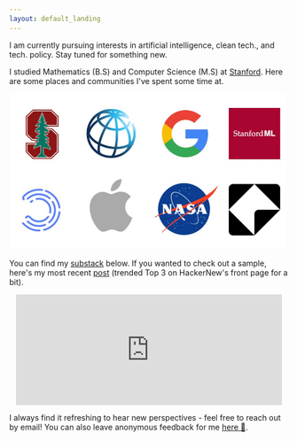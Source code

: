 ```yaml
---
layout: default_landing
---
```



I am currently pursuing interests in artificial intelligence, clean tech., and tech. policy. Stay tuned for something new. 

<!-- 
I'm a **Master's student @ [Stanford](https://profiles.stanford.edu/eva-zhang)**, currently pursuing interests in mathematics, computer science, and tech. policy. Formally, I am pursuing a Master's in Computer Science (AI track), and completed a Bachelor's in Mathematics. Check out my [Build](https://www.evazhang.com/build) page for more specific technical experiences.
 -->
I studied Mathematics (B.S) and Computer Science (M.S) at <a href="courses" data-toggle="tooltip" data-original-title="{{site.courses}}">Stanford</a>. Here are some places and communities I've spent some time at. 

<img src="images/newPresentation1.jpg" width="500"/>

<!-- I've lived in Vancouver, Canada, Shanghai, China, and most recently Stanford, USA. 
 -->
<!-- **Things I'm prioritizing learning more about in 2020:** 

- algorithmic policy, especially regulatory trends on fairness
- large-scale healthcare digitization 
- digital infrastructure, trends in education in developing economies --> 
<!-- 
Courses I've enjoyed at Stanford include *Groups & Rings, Biodesign Ventures, Energy Policy, Deep Generative Models, Philosophy of Love, Neurodegeneration and Intracellular Trafficking, Stochastic Processes*, and *Computer Systems & Networking*.  -->

<!-- In a past life, I have spent a sizable amount of time travelling for Model UN and debate. Arguing with people has given me useful practice for defending my questionable (or so I have been told) [music](https://open.spotify.com/user/evazhung?si=zAJdV4WNRiWQr3CUW8qswQ) and productivity habits in college. I'm not putting these on the Internet for fear of reader retaliation, happy to chat more offline.  -->

<!-- I'm currently working on a few projects for 2021. I would especially love to chat if you are interested in or have experience in algorithmic policy and AI fairness & interpretability.  -->

<!-- When choosing work, I prioritize learning. -->

You can find my [substack](https://evaz.substack.com) below. If you wanted to check out a sample, here's my most recent [post](https://twitter.com/newsycombinator/status/1349990374899646464) (trended Top 3 on HackerNew's front page for a bit). 

<div style="display: flex; justify-content: center;">
    <iframe src="https://evaz.substack.com/embed" width="480" height="200" style="border:0px solid #EEE; background:white;" frameborder="0" scrolling="no"></iframe>
</div> 


<!-- You can leave anonymous feedback for me, good or bad,[here 💭](https://www.evazhang.com/feedback/). Hearing new perspectives is always refreshing - feel free to reach out to me by email! 


I've recently started a [substack](https://evaz.substack.com) to document my thoughts more in 2021. Websites are great, but there's always something special about chatting in person (read: Zoom, for now).  -->

I always find it refreshing to hear new perspectives - feel free to reach out by email! You can also leave anonymous feedback for me [here 💭](https://www.evazhang.com/feedback/). 


